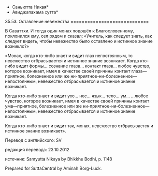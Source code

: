 * Саньютта Никая*
* Авиджапахама сутта*

35\.53\. Оставление невежества
\=\=\=\=\=\=\=\=\=\=\=\=\=\=\=\=\=\=\=\=\=\=\=\=\=\=\=\=

В Саваттхи\. И тогда один монах подошёл к Благословенному, поклонился ему, сел рядом и сказал: «Учитель, как следует знать, как следует видеть, чтобы невежество было оставлено и истинное знание возникло?»

«Монах, когда кто\-либо знает и видит глаз непостоянным, то невежество отбрасывается и истинное знание возникает\. Когда кто\-либо видит формы… сознание глаза… контакт глаза… любое чувство, которое возникает, имея в качестве своей причины контакт глаза—приятное, болезненное или же ни\-приятное\-ни\-болезненное—непостоянным, невежество отбрасывается и истинное знание возникает\.

Когда кто\-либо знает и видит ухо… нос… язык… тело… ум… …любое чувство, которое возникает, имея в качестве своей причины контакт ума—приятное, болезненное или же ни\-приятное\-ни\-болезненное—непостоянным, невежество отбрасывается и истинное знание возникает\.

Когда кто\-либо знает и видит так, монах, невежество отбрасывается и истинное знание возникает»\.

Перевод с английского: SV

редакция перевода: 23\.10\.2012

источник: Samyutta Nikaya by Bhikkhu Bodhi, p\. 1148

Prepared for SuttaCentral by Aminah Borg\-Luck\.